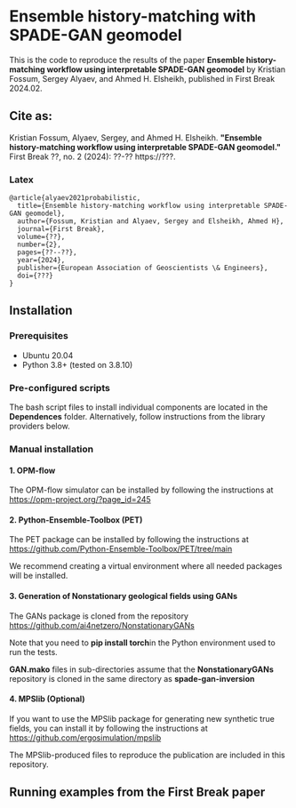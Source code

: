 # Ensemble history-matching with SPADE-GAN geomodel

This is the code to reproduce the results of the paper **Ensemble history-matching workflow using interpretable SPADE-GAN geomodel** by Kristian Fossum, Sergey Alyaev, and Ahmed H. Elsheikh, published in First Break 2024.02.

## Cite as:

Kristian Fossum, Alyaev, Sergey, and Ahmed H. Elsheikh. **"Ensemble history-matching workflow using interpretable SPADE-GAN geomodel."** First Break ??, no. 2 (2024): ??-?? https://???.

### Latex

```
@article{alyaev2021probabilistic,
  title={Ensemble history-matching workflow using interpretable SPADE-GAN geomodel},
  author={Fossum, Kristian and Alyaev, Sergey and Elsheikh, Ahmed H},
  journal={First Break},
  volume={??},
  number={2},
  pages={??--??},
  year={2024},
  publisher={European Association of Geoscientists \& Engineers},
  doi={???}
}
```

## Installation

### Prerequisites
- Ubuntu 20.04
- Python 3.8+ (tested on 3.8.10)

### Pre-configured scripts
The bash script files to install individual components are located in the **Dependences** folder. Alternatively, follow instructions from the library providers below.

### Manual installation
#### 1. OPM-flow
The OPM-flow simulator can be installed by following the instructions at https://opm-project.org/?page_id=245

#### 2. Python-Ensemble-Toolbox (PET)
The PET package can be installed by following the instructions at https://github.com/Python-Ensemble-Toolbox/PET/tree/main

We recommend creating a virtual environment where all needed packages will be installed.  

#### 3. Generation of Nonstationary geological fields using GANs
The GANs package is cloned from the repository https://github.com/ai4netzero/NonstationaryGANs

Note that you need to **pip install torch**in the Python environment used to run the tests.

**GAN.mako** files in sub-directories assume that the **NonstationaryGANs** repository is cloned in the same directory as **spade-gan-inversion**

#### 4. MPSlib (Optional)
If you want to use the MPSlib package for generating new synthetic true fields, you can install it by following the 
instructions at https://github.com/ergosimulation/mpslib

The MPSlib-produced files to reproduce the publication are included in this repository. 

## Running examples from the First Break paper

